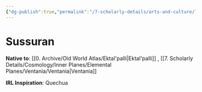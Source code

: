```yaml
---
{"dg-publish":true,"permalink":"/7-scholarly-details/arts-and-culture/languages/sussuran/"}
---
```


# Sussuran


**Native to**: [[0. Archive/Old World Atlas/Ektal'palli\|Ektal'palli]] , [[7. Scholarly Details/Cosmology/Inner Planes/Elemental Planes/Ventania/Ventania\|Ventania]] 

**IRL Inspiration**: Quechua 